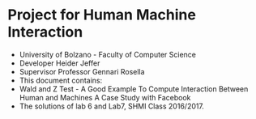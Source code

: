 # Project for Human Machine Interaction
* University of Bolzano - Faculty of Computer Science
* Developer Heider Jeffer
* Supervisor Professor Gennari Rosella
* This document contains:
* Wald and Z Test - A Good Example To Compute Interaction Between Human and Machines A Case Study with Facebook
* The solutions of lab 6 and Lab7, SHMI Class 2016/2017.